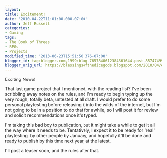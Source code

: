 ```yaml
---
layout:  
title: Excitement!
date: '2010-04-22T11:01:00.000-07:00'
author: Jeff Russell
categories:
- Gaming
tags:
- The Book of Threes
- RPGs
- Projects
modified_time: '2013-06-23T15:51:50.376-07:00'
blogger_id: tag:blogger.com,1999:blog-7657840612384361644.post-8574749954683764090
blogger_orig_url: https://blessingsofthedicegods.blogspot.com/2010/04/excitement.html
---
```


Exciting News!  
  
That last game project that I mentioned, with the reading list? I've been scribbling away notes on the rules, and I'm ready to begin typing up the very rough, totally beta, untested at all draft. I would prefer to do some personal playtesting before releasing it into the wilds of the internet, but I'm not going to be in a position to do that for awhile, so I will post it for review and solicit recommendations once it's typed.  
  
I'm taking this bad boy to publication, but it might take a while to get it all the way where it needs to be. Tentatively, I expect it to be ready for 'real' playtesting  by other people by January, and hopefully it'll be done and ready to publish by this time next year, at the latest.  
  
I'll post a teaser soon, and the rules after that. 
